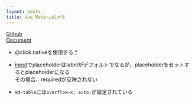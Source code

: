 ```yaml
---
layout: posts
title: Vue Materialメモ
---
```

[Github](https://github.com/marcosmoura/vue-material)  
[Document](https://vuematerial.github.io/#/)  

* @click.nativeを使用する [\*](https://vuematerial.github.io/#/changelog)  

* [input](https://vuematerial.github.io/#/components/input)でplaceholderはlabelがデフォルトでなるが、placeholderをセットするとplaceholderになる       
その場合、requiredが反映されない

* `md-table`には`overflow-x: auto;`が設定されている  
